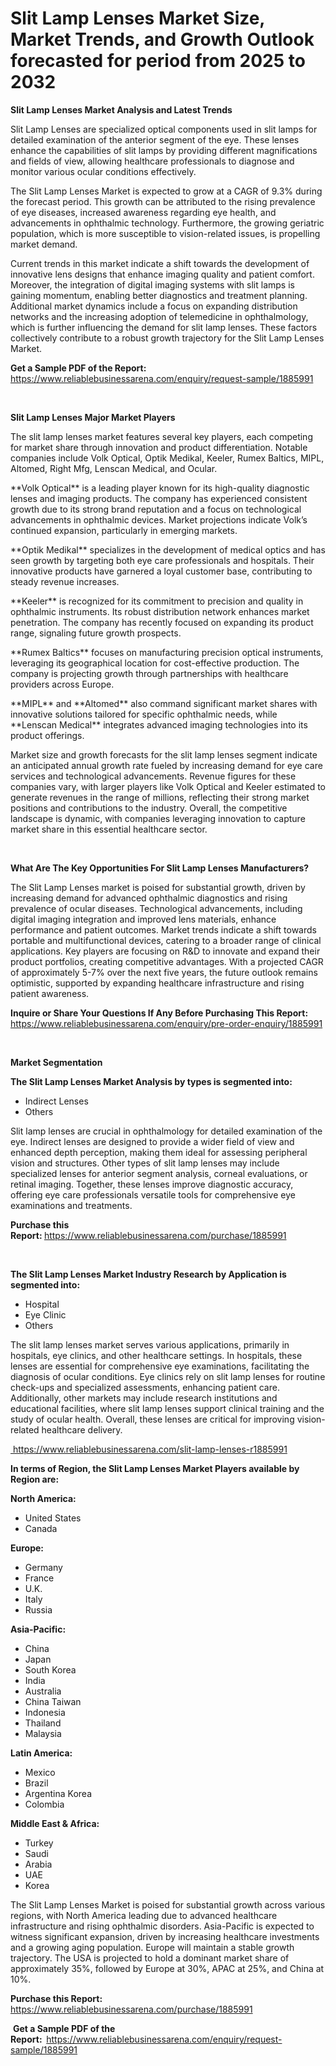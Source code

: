 <p><h1>Slit Lamp Lenses Market Size, Market Trends, and Growth Outlook forecasted for period from 2025 to 2032</h1></p><p><strong>Slit Lamp Lenses Market Analysis and Latest Trends</strong></p>
<p><p>Slit Lamp Lenses are specialized optical components used in slit lamps for detailed examination of the anterior segment of the eye. These lenses enhance the capabilities of slit lamps by providing different magnifications and fields of view, allowing healthcare professionals to diagnose and monitor various ocular conditions effectively.</p><p>The Slit Lamp Lenses Market is expected to grow at a CAGR of 9.3% during the forecast period. This growth can be attributed to the rising prevalence of eye diseases, increased awareness regarding eye health, and advancements in ophthalmic technology. Furthermore, the growing geriatric population, which is more susceptible to vision-related issues, is propelling market demand.</p><p>Current trends in this market indicate a shift towards the development of innovative lens designs that enhance imaging quality and patient comfort. Moreover, the integration of digital imaging systems with slit lamps is gaining momentum, enabling better diagnostics and treatment planning. Additional market dynamics include a focus on expanding distribution networks and the increasing adoption of telemedicine in ophthalmology, which is further influencing the demand for slit lamp lenses. These factors collectively contribute to a robust growth trajectory for the Slit Lamp Lenses Market.</p></p>
<p><strong>Get a Sample PDF of the Report:&nbsp;</strong> <a href="https://www.reliablebusinessarena.com/enquiry/request-sample/1885991?utm_campaign=2636&utm_medium=2&utm_source=Github&utm_content=ia&utm_term=15042025&utm_id=slit-lamp-lenses">https://www.reliablebusinessarena.com/enquiry/request-sample/1885991</a></p>
<p>&nbsp;</p>
<p><strong>Slit Lamp Lenses Major Market Players</strong></p>
<p><p>The slit lamp lenses market features several key players, each competing for market share through innovation and product differentiation. Notable companies include Volk Optical, Optik Medikal, Keeler, Rumex Baltics, MIPL, Altomed, Right Mfg, Lenscan Medical, and Ocular.</p><p>**Volk Optical** is a leading player known for its high-quality diagnostic lenses and imaging products. The company has experienced consistent growth due to its strong brand reputation and a focus on technological advancements in ophthalmic devices. Market projections indicate Volk’s continued expansion, particularly in emerging markets.</p><p>**Optik Medikal** specializes in the development of medical optics and has seen growth by targeting both eye care professionals and hospitals. Their innovative products have garnered a loyal customer base, contributing to steady revenue increases.</p><p>**Keeler** is recognized for its commitment to precision and quality in ophthalmic instruments. Its robust distribution network enhances market penetration. The company has recently focused on expanding its product range, signaling future growth prospects.</p><p>**Rumex Baltics** focuses on manufacturing precision optical instruments, leveraging its geographical location for cost-effective production. The company is projecting growth through partnerships with healthcare providers across Europe.</p><p>**MIPL** and **Altomed** also command significant market shares with innovative solutions tailored for specific ophthalmic needs, while **Lenscan Medical** integrates advanced imaging technologies into its product offerings.</p><p>Market size and growth forecasts for the slit lamp lenses segment indicate an anticipated annual growth rate fueled by increasing demand for eye care services and technological advancements. Revenue figures for these companies vary, with larger players like Volk Optical and Keeler estimated to generate revenues in the range of millions, reflecting their strong market positions and contributions to the industry. Overall, the competitive landscape is dynamic, with companies leveraging innovation to capture market share in this essential healthcare sector.</p></p>
<p>&nbsp;</p>
<p><strong>What Are The Key Opportunities For Slit Lamp Lenses Manufacturers?</strong></p>
<p><p>The Slit Lamp Lenses market is poised for substantial growth, driven by increasing demand for advanced ophthalmic diagnostics and rising prevalence of ocular diseases. Technological advancements, including digital imaging integration and improved lens materials, enhance performance and patient outcomes. Market trends indicate a shift towards portable and multifunctional devices, catering to a broader range of clinical applications. Key players are focusing on R&D to innovate and expand their product portfolios, creating competitive advantages. With a projected CAGR of approximately 5-7% over the next five years, the future outlook remains optimistic, supported by expanding healthcare infrastructure and rising patient awareness.</p></p>
<p><strong>Inquire or Share Your Questions If Any Before Purchasing This Report:</strong> <a href="https://www.reliablebusinessarena.com/enquiry/pre-order-enquiry/1885991?utm_campaign=2636&utm_medium=2&utm_source=Github&utm_content=ia&utm_term=15042025&utm_id=slit-lamp-lenses">https://www.reliablebusinessarena.com/enquiry/pre-order-enquiry/1885991</a></p>
<p>&nbsp;</p>
<p><strong>Market Segmentation</strong></p>
<p><strong>The Slit Lamp Lenses Market Analysis by types is segmented into:</strong></p>
<p><ul><li>Indirect Lenses</li><li>Others</li></ul></p>
<p><p>Slit lamp lenses are crucial in ophthalmology for detailed examination of the eye. Indirect lenses are designed to provide a wider field of view and enhanced depth perception, making them ideal for assessing peripheral vision and structures. Other types of slit lamp lenses may include specialized lenses for anterior segment analysis, corneal evaluations, or retinal imaging. Together, these lenses improve diagnostic accuracy, offering eye care professionals versatile tools for comprehensive eye examinations and treatments.</p></p>
<p><strong>Purchase this Report:&nbsp;</strong><a href="https://www.reliablebusinessarena.com/purchase/1885991?utm_campaign=2636&utm_medium=2&utm_source=Github&utm_content=ia&utm_term=15042025&utm_id=slit-lamp-lenses">https://www.reliablebusinessarena.com/purchase/1885991</a></p>
<p>&nbsp;</p>
<p><strong>The Slit Lamp Lenses Market Industry Research by Application is segmented into:</strong></p>
<p><ul><li>Hospital</li><li>Eye Clinic</li><li>Others</li></ul></p>
<p><p>The slit lamp lenses market serves various applications, primarily in hospitals, eye clinics, and other healthcare settings. In hospitals, these lenses are essential for comprehensive eye examinations, facilitating the diagnosis of ocular conditions. Eye clinics rely on slit lamp lenses for routine check-ups and specialized assessments, enhancing patient care. Additionally, other markets may include research institutions and educational facilities, where slit lamp lenses support clinical training and the study of ocular health. Overall, these lenses are critical for improving vision-related healthcare delivery.</p></p>
<p><a href="https://www.reliablebusinessarena.com/slit-lamp-lenses-r1885991?utm_campaign=2636&utm_medium=2&utm_source=Github&utm_content=ia&utm_term=15042025&utm_id=slit-lamp-lenses">&nbsp;https://www.reliablebusinessarena.com/slit-lamp-lenses-r1885991</a></p>
<p><strong>In terms of Region, the Slit Lamp Lenses Market Players available by Region are:</strong></p>
<p>
    <p> <strong> North America: </strong>
        <ul>
            <li>United States</li>
            <li>Canada</li>
        </ul>
        </p> 
    <p> <strong> Europe: </strong>
        <ul>
            <li>Germany</li>
            <li>France</li>
            <li>U.K.</li>
            <li>Italy</li>
            <li>Russia</li>
        </ul>
        </p> 
    <p> <strong> Asia-Pacific: </strong>
        <ul>
            <li>China</li>
            <li>Japan</li>
            <li>South Korea</li>
            <li>India</li>
            <li>Australia</li>
            <li>China Taiwan</li>
            <li>Indonesia</li>
            <li>Thailand</li>
            <li>Malaysia</li>
        </ul>
        </p> 
    <p> <strong> Latin America: </strong>
        <ul>
            <li>Mexico</li>
            <li>Brazil</li>
            <li>Argentina Korea</li>
            <li>Colombia</li>
        </ul>
        </p> 
    <p> <strong> Middle East & Africa: </strong>
        <ul>
            <li>Turkey</li>
            <li>Saudi</li>
            <li>Arabia</li>
            <li>UAE</li>
            <li>Korea</li>
        </ul>
    </p>
    </p>
<p><p>The Slit Lamp Lenses Market is poised for substantial growth across various regions, with North America leading due to advanced healthcare infrastructure and rising ophthalmic disorders. Asia-Pacific is expected to witness significant expansion, driven by increasing healthcare investments and a growing aging population. Europe will maintain a stable growth trajectory. The USA is projected to hold a dominant market share of approximately 35%, followed by Europe at 30%, APAC at 25%, and China at 10%.</p></p>
<p><strong>Purchase this Report: </strong><a href="https://www.reliablebusinessarena.com/purchase/1885991?utm_campaign=2636&utm_medium=2&utm_source=Github&utm_content=ia&utm_term=15042025&utm_id=slit-lamp-lenses">https://www.reliablebusinessarena.com/purchase/1885991</a></p>
<p>&nbsp;<strong>Get a Sample PDF of the Report:&nbsp;&nbsp;</strong><a href="https://www.reliablebusinessarena.com/enquiry/request-sample/1885991?utm_campaign=2636&utm_medium=2&utm_source=Github&utm_content=ia&utm_term=15042025&utm_id=slit-lamp-lenses">https://www.reliablebusinessarena.com/enquiry/request-sample/1885991</a></p>
<p><strong></strong></p>
<p><p></p><p></p><p></p></p>